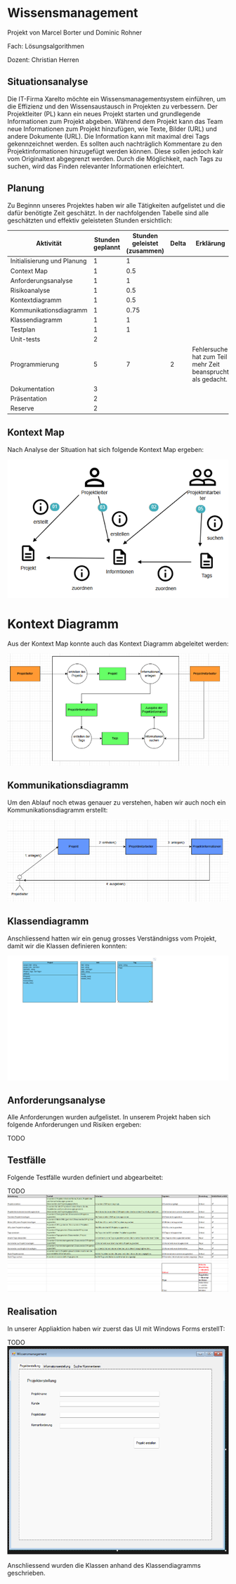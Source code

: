 # Wissensmanagement

Projekt von Marcel Borter und Dominic Rohner

Fach: Lösungsalgorithmen

Dozent: Christian Herren

## Situationsanalyse

Die IT-Firma Xarelto möchte ein Wissensmanagementsystem einführen, um die Effizienz und den Wissensaustausch in Projekten zu verbessern.
Der Projektleiter (PL) kann ein neues Projekt starten und grundlegende Informationen zum Projekt abgeben.
Während dem Projekt kann das Team neue Informationen zum Projekt hinzufügen, wie Texte, Bilder (URL) und andere Dokumente (URL).
Die Information kann mit maximal drei Tags gekennzeichnet werden.
Es sollten auch nachträglich Kommentare zu den Projektinformationen hinzugefügt werden können. Diese sollen jedoch kalr vom Originaltext abgegrenzt werden.
Durch die Möglichkeit, nach Tags zu suchen, wird das Finden relevanter Informationen erleichtert.

## Planung

Zu Beginnn unseres Projektes haben wir alle Tätigkeiten aufgelistet und die dafür benötigte Zeit geschätzt.
In der nachfolgenden Tabelle sind alle geschätzten und effektiv geleisteten Stunden ersichtlich:

| Aktivität                   | Stunden geplannt | Stunden geleistet (zusammen) | Delta | Erklärung                                                   |
| --------------------------- | ---------------- | ---------------------------- | ----- | ----------------------------------------------------------- |
| Initialisierung und Planung | 1                | 1                            |       |                                                             |
| Context Map                 | 1                | 0.5                          |       |                                                             |
| Anforderungsanalyse         | 1                | 1                            |       |                                                             |
| Risikoanalyse               | 1                | 0.5                          |       |                                                             |
| Kontextdiagramm             | 1                | 0.5                          |       |                                                             |
| Kommunikationsdiagramm      | 1                | 0.75                         |       |                                                             |
| Klassendiagramm             | 1                | 1                            |       |                                                             |
| Testplan                    | 1                | 1                            |       |                                                             |
| Unit-tests                  | 2                |                              |       |                                                             |
| Programmierung              | 5                | 7                            | 2     | Fehlersuche hat zum Teil mehr Zeit beansprucht als gedacht. |
| Dokumentation               | 3                |                              |       |                                                             |
| Präsentation                | 2                |                              |       |                                                             |
| Reserve                     | 2                |                              |       |                                                             |

## Kontext Map

Nach Analyse der Situation hat sich folgende Kontext Map ergeben:

![Kontext Map](/doc/Context_Map.png)

# Kontext Diagramm

Aus der Kontext Map konnte auch das Kontext Diagramm abgeleitet werden:

![Kontext Diagramm](/doc/Kontextdiagramm.png)

## Kommunikationsdiagramm

Um den Ablauf noch etwas genauer zu verstehen, haben wir auch noch ein Kommunikationsdiagramm erstellt:

![Kommunikationsdiagramm](/doc/Kommunikationsdiagramm.png)

## Klassendiagramm

Anschliessend hatten wir ein genug grosses Verständnigss vom Projekt, damit wir die Klassen definieren konnten:

![Klassendiagramm](/doc/Classdiagram.png)

## Anforderungsanalyse

Alle Anforderungen wurden aufgelistet. In unserem Projekt haben sich folgende Anforderungen und Risiken ergeben:

TODO

## Testfälle

Folgende Testfälle wurden definiert und abgearbeitet:

TODO
![Testfälle](/doc/Testfaelle.png)

## Realisation

In unserer Appliaktion haben wir zuerst das UI mit Windows Forms erstellT:

TODO
![UI](/doc/UI.png)

Anschliessend wurden die Klassen anhand des Klassendiagramms geschrieben.
